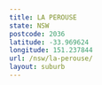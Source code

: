 ```yaml
---
title: LA PEROUSE
state: NSW
postcode: 2036
latitude: -33.969624
longitude: 151.237844
url: /nsw/la-perouse/
layout: suburb
---
```

